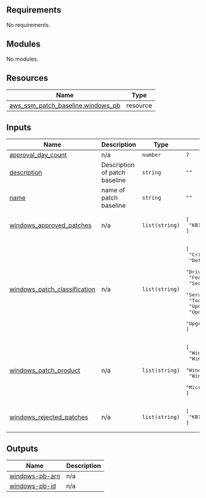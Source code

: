 <!-- BEGIN_TF_DOCS -->
## Requirements

No requirements.

## Modules

No modules.

## Resources

| Name | Type |
|------|------|
| [aws_ssm_patch_baseline.windows_pb](https://registry.terraform.io/providers/hashicorp/aws/latest/docs/resources/ssm_patch_baseline) | resource |

## Inputs

| Name | Description | Type | Default | Required |
|------|-------------|------|---------|:--------:|
| <a name="input_approval_day_count"></a> [approval\_day\_count](#input\_approval\_day\_count) | n/a | `number` | `7` | no |
| <a name="input_description"></a> [description](#input\_description) | Description of patch baseline | `string` | `""` | no |
| <a name="input_name"></a> [name](#input\_name) | name of patch baseline | `string` | `""` | no |
| <a name="input_windows_approved_patches"></a> [windows\_approved\_patches](#input\_windows\_approved\_patches) | n/a | `list(string)` | <pre>[<br>  "KB123456"<br>]</pre> | no |
| <a name="input_windows_patch_classification"></a> [windows\_patch\_classification](#input\_windows\_patch\_classification) | n/a | `list(string)` | <pre>[<br>  "CriticalUpdates",<br>  "DefinitionUpdates",<br>  "Drivers",<br>  "FeaturePacks",<br>  "SecurityUpdates",<br>  "ServicePacks",<br>  "Tools",<br>  "UpdateRollups",<br>  "Updates",<br>  "Upgrades"<br>]</pre> | no |
| <a name="input_windows_patch_product"></a> [windows\_patch\_product](#input\_windows\_patch\_product) | n/a | `list(string)` | <pre>[<br>  "WindowsServer2012R2",<br>  "WindowsServer2016",<br>  "WindowsServer2019",<br>  "WindowsServer2022",<br>  "MicrosoftDefenderAntivirus"<br>]</pre> | no |
| <a name="input_windows_rejected_patches"></a> [windows\_rejected\_patches](#input\_windows\_rejected\_patches) | n/a | `list(string)` | <pre>[<br>  "KB123456"<br>]</pre> | no |

## Outputs

| Name | Description |
|------|-------------|
| <a name="output_windows-pb-arn"></a> [windows-pb-arn](#output\_windows-pb-arn) | n/a |
| <a name="output_windows-pb-id"></a> [windows-pb-id](#output\_windows-pb-id) | n/a |
<!-- END_TF_DOCS -->